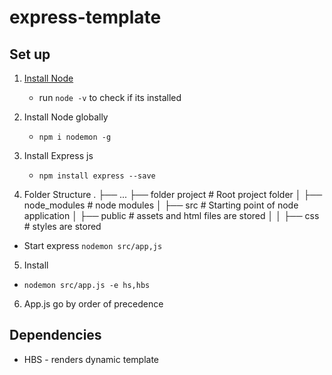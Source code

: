 # express-template

## Set up

1. [Install Node](nodejs.org)

   - run `node -v` to check if its installed

2. Install Node globally

   - `npm i nodemon -g`

3. Install Express js

   - `npm install express --save`

4. Folder Structure
   .
   ├── ...
   ├── folder project # Root project folder
   │ ├── node_modules # node modules
   │ ├── src # Starting point of node application
   │ ├── public # assets and html files are stored
   │ │ ├── css # styles are stored

- Start express `nodemon src/app,js`

5. Install

- `nodemon src/app.js -e hs,hbs`

6. App.js go by order of precedence

## Dependencies

- HBS - renders dynamic template
